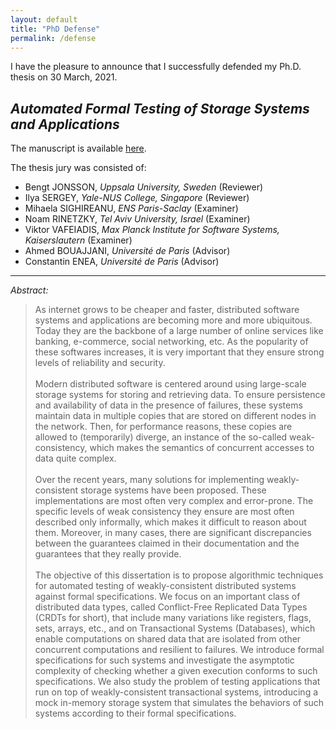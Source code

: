 ```yaml
---
layout: default
title: "PhD Defense"
permalink: /defense
---
```

I have the pleasure to announce that I successfully defended my Ph.D. thesis on 30 March, 2021.

## _Automated Formal Testing of Storage Systems and Applications_

The manuscript is available [here](https://me.rnbguy.at/ranadeep_phd.pdf).

The thesis jury was consisted of:

+ Bengt JONSSON, _Uppsala University, Sweden_ (Reviewer)
+ Ilya SERGEY, _Yale-NUS College, Singapore_ (Reviewer)
+ Mihaela SIGHIREANU, _ENS Paris-Saclay_ (Examiner)
+ Noam RINETZKY, _Tel Aviv University, Israel_ (Examiner)
+ Viktor VAFEIADIS, _Max Planck Institute for Software Systems, Kaiserslautern_ (Examiner)
+ Ahmed BOUAJJANI, _Université de Paris_ (Advisor)
+ Constantin ENEA, _Université de Paris_ (Advisor)


---

_Abstract:_
> As internet grows to be cheaper and faster, distributed software systems and applications are becoming more and more ubiquitous. Today they are the backbone of a large number of online services like banking, e-commerce, social networking, etc. As the popularity of these softwares increases, it is very important that they ensure strong levels of reliability and security.<br><br>
Modern distributed software is centered around using large-scale storage systems for storing and retrieving data. To ensure persistence and availability of data in the presence of failures, these systems maintain data in multiple copies that are stored on different nodes in the network. Then, for performance reasons, these copies are allowed to (temporarily) diverge, an instance of the so-called weak-consistency, which makes the semantics of concurrent accesses to data quite complex.<br><br>
Over the recent years, many solutions for implementing weakly-consistent storage systems have been proposed. These implementations are most often very complex and error-prone. The specific levels of weak consistency they ensure are most often described only informally, which makes it difficult to reason about them. Moreover, in many cases, there are significant discrepancies between the guarantees claimed in their documentation and the guarantees that they really provide.<br><br>
The objective of this dissertation is to propose algorithmic techniques for automated testing of weakly-consistent distributed systems against formal specifications. We focus on an important class of distributed data types, called Conflict-Free Replicated Data Types (CRDTs for short), that include many variations like registers, flags, sets, arrays, etc., and on Transactional Systems (Databases), which enable computations on shared data that are isolated from other concurrent computations and resilient to failures. We introduce formal specifications for such systems and investigate the asymptotic complexity of checking whether a given execution conforms to such specifications. We also study the problem of testing applications that run on top of weakly-consistent transactional systems, introducing a mock in-memory storage system that simulates the behaviors of such systems according to their formal specifications.